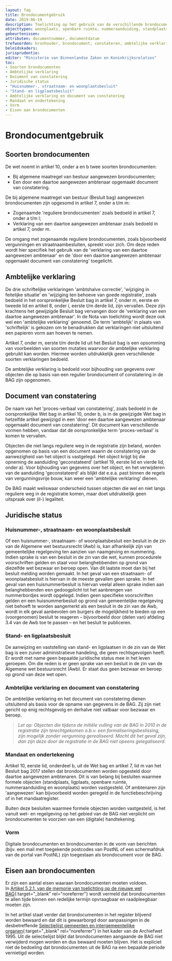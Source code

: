 ```yaml
---
layout: faq
title: Brondocumentgebruik
date: 2019-06-19
description: Toelichting op het gebruik van de verschillende brondocumenten
objecttypen: woonplaats, openbare ruimte, nummeraanduiding, standplaats, ligplaats, verblijfsobject, pand
gebeurtenissen:
attributen: documentnummer, documentdatum
trefwoorden: bronhouder, brondocument, constateren, ambtelijke verklaring, ambtshalve correctie, handtekening, document van constatering
beleidskaders:
jurisprudentie:
editor: "Ministerie van Binnenlandse Zaken en Koninkrijksrelaties"
toc:
- Soorten brondocumenten
- Ambtelijke verklaring
- Document van constatering
- Juridische status
- "Huisnummer-, straatnaam- en woonplaatsbesluit"
- "Stand- en ligplaatsbesluit"
- Ambtelijke verklaring en document van constatering
- Mandaat en ondertekening
- Vorm
- Eisen aan brondocumenten
---
```


# Brondocumentgebruik

## Soorten brondocumenten

De wet noemt in artikel 10, onder a en b twee soorten brondocumenten:

- Bij algemene maatregel van bestuur aangewezen brondocumenten;
- Een door een daartoe aangewezen ambtenaar opgemaakt document van constatering.

De bij algemene maatregel van bestuur (Besluit bag) aangewezen brondocumenten zijn opgesomd in artikel 7, onder a t/m m:

- Zogenaamde 'reguliere brondocumenten' zoals bedoeld in artikel 7, onder a t/m l;
- Verklaring van een daartoe aangewezen ambtenaar zoals bedoeld in artikel 7, onder m.

De omgang met zogenaamde reguliere brondocumenten, zoals bijvoorbeeld vergunningen en straatnaambesluiten, spreekt voor zich. Om deze reden wordt hier specifiek het gebruik van de 'verklaring van een daartoe aangewezen ambtenaar' en de 'door een daartoe aangewezen ambtenaar opgemaakt document van constatering' toegelicht.

## Ambtelijke verklaring

De drie schriftelijke verklaringen 'ambtshalve correctie', 'wijziging in feitelijke situatie' en 'wijziging ten behoeve van goede registratie', zoals bedoeld in het oorspronkelijke Besluit bag in artikel 7, onder m, eerste en tweede lid en artikel 8, onder i, eerste t/m derde lid, zijn vervallen. Deze zijn krachtens het gewijzigde Besluit bag vervangen door de 'verklaring van een daartoe aangewezen ambtenaar'. In de Nota van toelichting wordt deze ook wel een 'ambtelijke verklaring' genoemd. De term 'ambtelijk' in plaats van 'schriftelijk' is gekozen om te benadrukken dat verklaringen niet uitsluitend een papieren vorm aan hoeven te nemen.

Artikel 7, onder m, eerste t/m derde lid uit het Besluit bag is een opsomming van voorbeelden van soorten mutaties waarvoor de ambtelijke verklaring gebruikt kan worden. Hiermee worden uitdrukkelijk geen verschillende soorten verklaringen bedoeld.

De ambtelijke verklaring is bedoeld voor bijhouding van gegevens over objecten die op basis van een regulier brondocument of constatering in de BAG zijn opgenomen.

## Document van constatering

De naam van het 'proces-verbaal van constatering', zoals bedoeld in de oorspronkelijke Wet bag in artikel 10, onder b, is in de gewijzigde Wet bag in hetzelfde artikel gewijzigd in een 'door een daartoe aangewezen ambtenaar opgemaakt document van constatering'. Dit document kan verschillende vormen hebben, vandaar dat de oorspronkelijke term 'proces-verbaal' is komen te vervallen.

Objecten die niet langs reguliere weg in de registratie zijn beland, worden opgenomen op basis van een document waarin de constatering van de aanwezigheid van het object is vastgelegd. Het object krijgt bij die opneming de aanduiding 'geconstateerd' (artikel 19, eerste lid en vierde lid, onder a). Voor bijhouding van gegevens over het object, en het verwijderen van de aanduiding 'geconstateerd' als blijkt dat e.e.a. past binnen de regels van vergunningsvrije bouw, kan weer een 'ambtelijke verklaring' dienen.

De BAG maakt weliswaar onderscheid tussen objecten die wel en niet langs reguliere weg in de registratie komen, maar doet uitdrukkelijk geen uitspraak over (il-) legaliteit.

## Juridische status

### Huisnummer-, straatnaam- en woonplaatsbesluit

Of een huisnummer-, straatnaam- of woonplaatsbesluit een besluit in de zin van de Algemene wet bestuursrecht (Awb) is, kan afhankelijk zijn van gemeentelijke regelgeving ten aanzien van naamgeving en nummering. Indien sprake is van een besluit in de zin van die wet, kunnen procedurele voorschriften gelden en staat voor belanghebbenden op grond van diezelfde wet bezwaar en beroep open. Van dit laatste moet dan bij het besluit melding worden gemaakt. In het geval van een straatnaam- of woonplaatsbesluit is hiervan in de meeste gevallen geen sprake. In het geval van een huisnummerbesluit is hiervan veelal alleen sprake indien aan belanghebbenden een gedoogplicht tot het aanbrengen van nummerbordjes wordt opgelegd. Indien geen specifieke voorschriften gelden en een huisnummerbesluit op grond van gemeentelijke regelgeving niet behoeft te worden aangemerkt als een besluit in de zin van de Awb, wordt in elk geval aanbevolen om burgers de mogelijkheid te bieden op een (voorgenomen) besluit te reageren – bijvoorbeeld door (delen van) afdeling 3.4 van de Awb toe te passen – en het besluit te publiceren.

### Stand- en ligplaatsbesluit

De aanwijzing en vaststelling van stand- en ligplaatsen in de zin van de Wet bag is een zuiver administratieve handeling, die geen rechtsgevolgen heeft. Er wordt met name geen bepaalde juridische status mee in het leven geroepen. Om die reden is er geen sprake van een besluit in de zin van de Algemene wet bestuursrecht (Awb). Er staat dus geen bezwaar en beroep op grond van deze wet open.

### Ambtelijke verklaring en document van constatering

De ambtelijke verklaring en het document van constatering dienen uitsluitend als basis voor de opname van gegevens in de BAG. Zij zijn niet gericht op enig rechtsgevolg en derhalve niet vatbaar voor bezwaar en beroep.

> _Let op: Objecten die tijdens de initiële vulling van de BAG in 2010 in de registratie zijn terechtgekomen o.b.v. een formaliseringsbeslissing, zijn mogelijk zonder vergunning gerealiseerd. Mocht dit het geval zijn, dan zijn deze door de registratie in de BAG niet opeens gelegaliseerd._

### Mandaat en ondertekening

Artikel 10, eerste lid, onderdeel b, uit de Wet bag en artikel 7, lid m van het Besluit bag 2017 stellen dat brondocumenten worden opgesteld door daartoe aangewezen ambtenaren. Dit is van belang bij besluiten waarmee formele objecten (standplaats, ligplaats, openbare ruimte, nummeraanduiding en woonplaats) worden vastgesteld. Of ambtenaren zijn 'aangewezen' kan bijvoorbeeld worden geregeld in de functiebeschrijving of in het mandaatregister.

Buiten deze besluiten waarmee formele objecten worden vastgesteld, is het vanuit wet- en regelgeving op het gebied van de BAG niet verplicht om brondocumenten te voorzien van een (digitale) handtekening.

### Vorm
Digitale brondocumenten en brondocumenten in de vorm van berichten (bijv. een mail met toegekende postcodes van PostNL of een schermafdruk van de portal van PostNL) zijn toegestaan als brondocument voor de BAG.

## Eisen aan brondocumenten
Er zijn een aantal eisen waaraan brondocumenten moeten voldoen.
<br>In [Artikel 5.2.1. van de memorie van toelichting op de nieuwe wet BAG](https://zoek.officielebekendmakingen.nl/kst-34507-3.html){:target="_blank" rel="noreferrer"} wordt vermeld dat brondocumenten te allen tijde binnen een redelijke termijn opvraagbaar en raadpleegbaar moeten zijn.

In het artikel staat verder dat brondocumenten in het register blijvend worden bewaard en dat dit is gewaarborgd door aanpassingen in de desbetreffende [Selectielijst gemeenten en intergemeentelijke organen](https://vng.nl/files/vng/20170706-selectielijst-gemeenten-intergemeentelijke-organen-2017.pdf){:target="_blank" rel="noreferrer"} in het kader van de Archiefwet 1995. Uit de selectielijst blijkt dat brondocumenten aangaande de BAG niet verwijderd mogen worden en dus bewaard moeten blijven. Het is expliciet niet de bedoeling dat brondocumenten uit de BAG na een bepaalde periode vernietigd worden.
